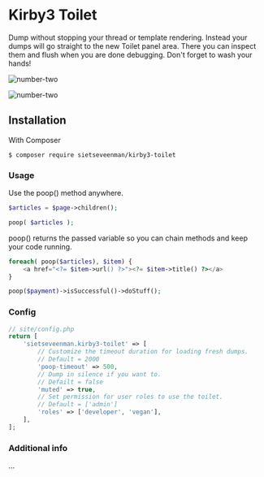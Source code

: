 # Kirby3 Toilet

Dump without stopping your thread or template rendering. Instead your dumps will go straight to the new Toilet panel area. There you can inspect them 
and flush when you are done debugging. Don't forget to wash your hands!

![number-two](https://user-images.githubusercontent.com/19320817/194783072-59ff2c15-87c4-4338-bf2c-6570bbb9e5c8.gif)


![number-two](https://user-images.githubusercontent.com/19320817/194783072-59ff2c15-87c4-4338-bf2c-6570bbb9e5c8.gif)


## Installation

With Composer

```
$ composer require sietseveenman/kirby3-toilet
```

### Usage

Use the poop() method anywhere.
```php
$articles = $page->children();

poop( $articles );
```
poop() returns the passed variable so you can chain methods and keep your code running.
```php
foreach( poop($articles), $item) {
    <a href="<?= $item->url() ?>"><?= $item->title() ?></a>
}

poop($payment)->isSuccessful()->doStuff();
```

### Config
```php
// site/config.php
return [
    'sietseveenman.kirby3-toilet' => [
        // Customize the timeout duration for loading fresh dumps.
        // Default = 2000
        'poop-timeout' => 500,
        // Dump in silence if you want to.
        // Defailt = false
        'muted' => true,
        // Set permission for user roles to use the toilet.
        // Default = ['admin']
        'roles' => ['developer', 'vegan'],
    ],
];
```

### Additional info
...
